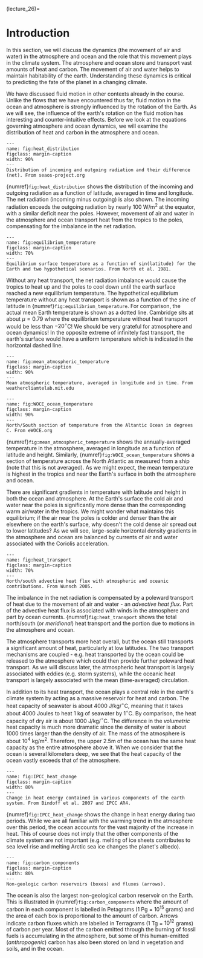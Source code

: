 (lecture_26)=
# Introduction

In this section, we will discuss the dynamics (the movement of air and water) in the atmosphere and ocean and the role that this movement plays in the climate system. The atmosphere and ocean store and transport vast amounts of heat and carbon. The movement of air and water helps to maintain habitability of the earth. Understanding these dynamics is critical to predicting the fate of the planet in a changing climate.

We have discussed fluid motion in other contexts already in the course. Unlike the flows that we have encountered thus far, fluid motion in the ocean and atmosphere is strongly influenced by the rotation of the Earth. As we will see, the influence of the earth's rotation on the fluid motion has interesting and counter-intuitive effects. Before we look at the equations governing atmosphere and ocean dynamics, we will examine the distribution of heat and carbon in the atmosphere and ocean.

```{figure} ../figures/heat_distribution.png
---
name: fig:heat_distribution
figclass: margin-caption
width: 90%
---
Distribution of incoming and outgoing radiation and their difference (net). From seaos-project.org
```

{numref}`fig:heat_distribution` shows the distribution of the incoming and outgoing radiation as a function of latitude, averaged in time and longitude. The net radiation (incoming minus outgoing) is also shown. The incoming radiation exceeds the outgoing radiation by nearly 100 W/m$^2$ at the equator, with a similar deficit near the poles. However, movement of air and water in the atmosphere and ocean transport heat from the tropics to the poles, compensating for the imbalance in the net radiation. 

```{figure} ../figures/equilibrium_temperature.png
---
name: fig:equilibrium_temperature
figclass: margin-caption
width: 70%
---
Equilibrium surface temperature as a function of sin(latitude) for the Earth and two hypothetical scenarios. From North et al. 1981.
```

Without any heat transport, the net radiation imbalance would cause the tropics to heat up and the poles to cool down until the earth surface reached a new equilibrium temperature. The hypothetical equilibrium temperature without any heat transport is shown as a function of the sine of latitude in {numref}`fig:equilibrium_temperature`. For comparison, the actual mean Earth temperature is shown as a dotted line. Cambridge sits at about $\mu=0.79$ where the equilibrium temperature without heat transport would be less than $-20^\circ$C! We should be very grateful for atmosphere and ocean dynamics! In the opposite extreme of infinitely fast transport, the earth's surface would have a uniform temperature which is indicated in the horizontal dashed line. 

```{figure} ../figures/mean_atmospheric_temperature.png
---
name: fig:mean_atmospheric_temperature
figclass: margin-caption
width: 90%
---
Mean atmospheric temperature, averaged in longitude and in time. From weathercliamtelab.mit.edu
```

```{figure} ../figures/WOCE_ocean_temperature.png
---
name: fig:WOCE_ocean_temperature
figclass: margin-caption
width: 90%
---
North/South section of temperature from the Altantic Ocean in degrees C. From eWOCE.org
```

{numref}`fig:mean_atmospheric_temperature` shows the annually-averaged temperature in the atmosphere, averaged in longitude as a function of latitude and height. Similarly, {numref}`fig:WOCE_ocean_temperature` shows a section of temperature across the North Atlantic as measured from a ship (note that this is not averaged). As we might expect, the mean temperature is highest in the tropics and near the Earth's surface in both the atmosphere and ocean. 

There are significant gradients in temperature with latitude and height in both the ocean and atmosphere. At the Earth's surface the cold air and water near the poles is significantly more dense than the corresponding warm air/water in the tropics. We might wonder what maintains this equilibrium; if the air near the poles is colder and denser than the air elsewhere on the earth's surface, why doesn't the cold dense air spread out to lower latitudes? As we will see, large-scale horizontal density gradients in the atmosphere and ocean are balanced by currents of air and water associated with the Coriolis acceleration. 

```{figure} ../figures/heat_transport.png
---
name: fig:heat_transport
figclass: margin-caption
width: 70%
---
North/south advective heat flux with atmospheric and oceanic contributions. From Wunsch 2005.
```

The imbalance in the net radiation is compensated by a poleward transport of heat due to the movement of air and water - an _advective heat flux_. Part of the advective heat flux is associated with winds in the atmosphere and part by ocean currents. {numref}`fig:heat_transport` shows the total north/south (or _meridional_) heat transport and the portion due to motions in the atmosphere and ocean. 

The atmosphere transports more heat overall, but the ocean still transports a significant amount of heat, particularly at low latitudes. The two transport mechanisms are coupled - e.g. heat transported by the ocean could be released to the atmosphere which could then provide further poleward heat transport. As we will discuss later, the atmospheric heat transport is largely associated with eddies (e.g. storm systems), while the oceanic heat transport is largely associated with the mean (time-averaged) circulation.

In addition to its heat transport, the ocean plays a central role in the earth's climate system by acting as a massive reservoir for heat and carbon. The heat capacity of seawater is about 4000 J/kg/$^\circ$C, meaning that it takes about 4000 Joules to heat 1 kg of seawater by 1$^\circ$C. By comparison, the heat capacity of dry air is about 1000 J/kg/$^\circ$C. The difference in the _volumetric_ heat capacity is much more dramatic since the density of water is about 1000 times larger than the density of air. The mass of the atmosphere is about $10^4$ kg/m$^2$. Therefore, the upper 2.5m of the ocean has the same heat capacity as the entire atmosphere above it. When we consider that the ocean is several kilometers deep, we see that the heat capacity of the ocean vastly exceeds that of the atmosphere.

```{figure} ../figures/IPCC_heat_change.png
---
name: fig:IPCC_heat_change
figclass: margin-caption
width: 80%
---
Change in heat energy contained in various components of the earth system. From Bindoff et al. 2007 and IPCC AR4.
```

{numref}`fig:IPCC_heat_change` shows the change in heat energy during two periods. While we are all familiar with the warming trend in the atmosphere over this period, the ocean accounts for the vast majority of the increase in heat. This of course does not imply that the other components of the climate system are not important (e.g. melting of ice sheets contributes to sea level rise and melting Arctic sea ice changes the planet's albedo).

```{figure} ../figures/carbon_components.png
---
name: fig:carbon_components
figclass: margin-caption
width: 80%
---
Non-geologic carbon reservoirs (boxes) and fluxes (arrows).
```

The ocean is also the largest non-geological carbon reservoir on the Earth. This is illustrated in {numref}`fig:carbon_components` where the amount of carbon in each component is labelled in Petagrams (1 Pg = $10^{15}$ grams) and the area of each box is proportional to the amount of carbon. Arrows indicate carbon fluxes which are labelled in Terragrams (1 Tg = $10^{12}$ grams) of carbon per year. Most of the carbon emitted through the burning of fossil fuels is accumulating in the atmosphere, but some of this human-emitted (_anthropogenic_) carbon has also been stored on land in vegetation and soils, and in the ocean.
